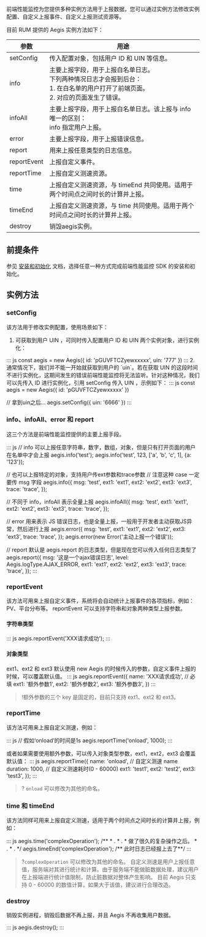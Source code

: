﻿前端性能监控为您提供多种实例方法用于上报数据，您可以通过实例方法修改实例配置、自定义上报事件、自定义上报测试资源等。

目前 RUM 提供的 Aegis 实例方法如下：  

| 参数 | 用途 |
|---------|---------|
| setConfig | 传入配置对象，包括用户 ID 和 UIN 等信息。|
|info|主要上报字段，用于上报白名单日志。<br>下列两种情况日志才会报到后台：<br>1. 在白名单的用户打开了前端页面。<br>2. 对应的页面发生了错误。 |
|infoAll|主要上报字段，用于上报白名单日志。该上报与 info 唯一的区别： <br>info 指定用户上报。|infoAll 所有用户都会上报。|
|error|主要上报字段，用于上报错误信息。|
|report|用来上报任意类型的日志信息。|
|reportEvent|上报自定义事件。|
|reportTime|上报自定义测速资源。|
|time|上报自定义测速资源，与 timeEnd 共同使用。适用于两个时间点之间时长的计算并上报。|
|timeEnd|上报自定义测速资源，与 time 共同使用。适用于两个时间点之间时长的计算并上报。|
|destroy|销毁aegis实例。|


## 前提条件
参见 [安装和初始化](https://cloud.tencent.com/document/product/1464/58553) 文档，选择任意一种方式完成前端性能监控 SDK 的安装和初始化。

## 实例方法

### setConfig

该方法用于修改实例配置，使用场景如下：  
1. 可获取到用户 UIN ，可同时传入配置用户 ID 和 UIN 两个实例对象，进行实例化：
<dx-codeblock>
:::  js
const aegis = new Aegis({
  id: 'pGUVFTCZyewxxxxx',
  uin: '777'
})
:::
</dx-codeblock>
2. 通常情况下，我们并不能一开始就获取到用户的 `uin`。若在获取 UIN 的这段时间不进行实例化，这期间发生的错误前端性能监控将无法监听。针对这种情况，我们可以先传入 ID 进行实例化，引用 setConfig 传入 UIN ，示例如下：
<dx-codeblock>
:::  js
const aegis = new Aegis({
  id: 'pGUVFTCZyewxxxxx'
})

// 拿到uin之后...
aegis.setConfig({
  uin: '6666'
})
:::
</dx-codeblock>

### info、infoAll、error 和 report
这三个方法是前端性能监控提供的主要上报手段。

<dx-codeblock>
:::  js
// info 可以上报任意字符串，数字，数组，对象，但是只有打开页面的用户在名单中才会上报
aegis.info('test');
aegis.info('test', 123, ['a', 'b', 'c', 1], {a: '123'});

// 也可以上报特定的对象，支持用户传ext参数和trace参数
// 注意这种 case 一定要传 msg 字段
aegis.info({
 msg: 'test',
 ext1: 'ext1',
 ext2: 'ext2',
 ext3: 'ext3',
 trace: 'trace',
});

// 不同于 info，infoAll 表示全量上报
aegis.infoAll({
 msg: 'test',
 ext1: 'ext1',
 ext2: 'ext2',
 ext3: 'ext3',
 trace: 'trace',
});

// error 用来表示 JS 错误日志，也是全量上报，一般用于开发者主动获取JS异常，然后进行上报
aegis.error({
 msg: 'test',
 ext1: 'ext1',
 ext2: 'ext2',
 ext3: 'ext3',
 trace: 'trace',
});
aegis.error(new Error('主动上报一个错误'));

// report 默认是 aegis.report 的日志类型，但是现在您可以传入任何日志类型了
aegis.report({
 msg: '这是一个ajax错误日志',
 level: Aegis.logType.AJAX_ERROR,
 ext1: 'ext1',
 ext2: 'ext2',
 ext3: 'ext3',
 trace: 'trace',
});
:::
</dx-codeblock>

### reportEvent

该方法可用来上报自定义事件，系统将会自动统计上报事件的各项指标，例如：PV、平台分布等。
reportEvent 可以支持字符串和对象两种类型上报参数。

#### 字符串类型
<dx-codeblock>
:::  js
aegis.reportEvent('XXX请求成功');
:::
</dx-codeblock>

#### 对象类型
ext1、ext2 和 ext3 默认使用 new Aegis 的时候传入的参数，自定义事件上报的时候，可以覆盖默认值。
<dx-codeblock>
:::  js
aegis.reportEvent({
  name: 'XXX请求成功', // 必填
  ext1: '额外参数1',
  ext2: '额外参数2',
  ext3: '额外参数3',
})
:::
</dx-codeblock>

>!额外参数的三个 key 是固定的，目前只支持 ext1、ext2 和 ext3。

### reportTime

该方法可用来上报自定义测速，例如：

<dx-codeblock>
:::  js
// 假如‘onload’的时间是1s
aegis.reportTime('onload', 1000);
:::
</dx-codeblock>

或者如果需要使用额外参数，可以传入对象类型参数，ext1，ext2，ext3 会覆盖默认值：
<dx-codeblock>
:::  js
aegis.reportTime({
  name: 'onload', // 自定义测速 name
  duration: 1000, // 自定义测速耗时(0 - 60000)
  ext1: 'test1',
  ext2: 'test2',
  ext3: 'test3',
});
:::
</dx-codeblock>

>? `onload` 可以修改为其他的命名。

### time 和 timeEnd

该方法同样可用来上报自定义测速，适用于两个时间点之间时长的计算并上报，例如：

<dx-codeblock>
:::  js
aegis.time('complexOperation');
/**
 * .
 * .
 * 做了很久的复杂操作之后。
 * .
 * .
 */
aegis.timeEnd('complexOperation'); /** 此时日志已经报上去了**/
:::
</dx-codeblock>

>?`complexOperation` 可以修改为其他的命名。
> 自定义测速是用户上报任意值，服务端对其进行统计和计算。由于服务端不能做脏数据处理，建议用户在上报端进行统计值限制，防止脏数据对整体产生影响。
> 目前 Aegis 只支持 0 - 60000 的数值计算，如果大于该值，建议进行合理改造。

### destroy

销毁实例进程，销毁后数据不再上报，并且 Aegis 不再收集用户数据。

<dx-codeblock>
:::  js
aegis.destroy();
:::
</dx-codeblock>

